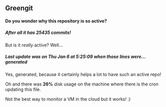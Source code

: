 ## Greengit

#### Do you wonder why this repository is so active?

##### After all it has 25435 commits!

But is it *really* active? Well...

##### Last update was on Thu Jan 6 at 5:25:09 when those lines were... generated

Yes, generated, because it certainly helps a lot to have such an active repo!

Oh and there was **26%** disk usage on the machine
where there is the cron updating this file.

Not the best way to monitor a VM in the cloud but it works! :)
